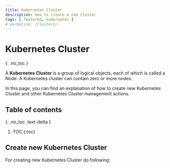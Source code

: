 ```yaml
---
title: Kubernetes Cluster
description: How to create a new Cluster 
tags: [ featured, kubernetes ]
# permalink: /Clusters/
---
```

# Kubernetes Cluster
{: .no_toc }

A **Kubernetes Cluster** is a group of logical objects, each of which is called a Node. A Kubernetes cluster can contain zero or more nodes.

In this page, you can find an explanation of how to create new Kubernetes Cluster and other Kubernetes Cluster management actions.

## Table of contents
{: .no_toc .text-delta }

1. TOC
{:toc}

## Create new Kubernetes Cluster

For creating new Kubernetes Cluster do following:



